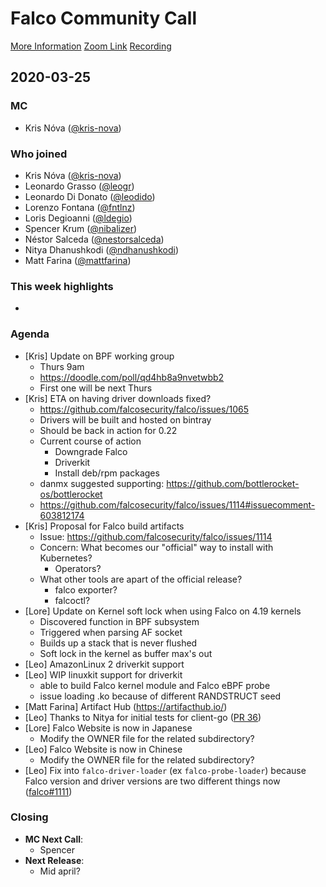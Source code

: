 # Falco Community Call

[More Information](https://github.com/falcosecurity/community)
[Zoom Link](https://sysdig.zoom.us/my/falco)
[Recording](https://https://www.youtube.com/watch?v=05PQBLm60hw)

## 2020-03-25

### MC

- Kris Nóva ([@kris-nova](https://github.com/kris-nova))
 

### Who joined

- Kris Nóva ([@kris-nova](https://github.com/kris-nova))
- Leonardo Grasso ([@leogr](https://github.com/leogr))
- Leonardo Di Donato ([@leodido](https://github.com/leodido))
- Lorenzo Fontana ([@fntlnz](https://github.com/fntlnz))
- Loris Degioanni ([@ldegio](https://github.com/ldegio))
- Spencer Krum ([@nibalizer](https://github.com/nibalizer))
- Néstor Salceda ([@nestorsalceda](https://github.com/nestorsalceda))
- Nitya Dhanushkodi ([@ndhanushkodi](https://githubc.om/ndhanushkodi))
- Matt Farina ([@mattfarina](https://github.com/mattfarina))

### This week highlights

 - 

### Agenda

 - [Kris] Update on BPF working group
     - Thurs 9am
     - https://doodle.com/poll/qd4hb8a9nvetwbb2
     - First one will be next Thurs
 - [Kris] ETA on having driver downloads fixed?
     - https://github.com/falcosecurity/falco/issues/1065
     - Drivers will be built and hosted on bintray
     - Should be back in action for 0.22
     - Current course of action
         - Downgrade Falco
         - Driverkit
         - Install deb/rpm packages
     - danmx suggested supporting: https://github.com/bottlerocket-os/bottlerocket
     - https://github.com/falcosecurity/falco/issues/1114#issuecomment-603812174
 - [Kris] Proposal for Falco build artifacts
     - Issue: https://github.com/falcosecurity/falco/issues/1114
     - Concern: What becomes our "official" way to install with Kubernetes?
         - Operators?
     - What other tools are apart of the official release?
         - falco exporter?
         - falcoctl?
- [Lore] Update on Kernel soft lock when using Falco on 4.19 kernels
    - Discovered function in BPF subsystem 
    - Triggered when parsing AF socket
    - Builds up a stack that is never flushed
    - Soft lock in the kernel as buffer max's out
- [Leo] AmazonLinux 2 driverkit support
- [Leo] WIP linuxkit support for driverkit
    - able to build Falco kernel module and Falco eBPF probe
    - issue loading .ko because of different RANDSTRUCT seed 
- [Matt Farina] Artifact Hub (https://artifacthub.io/)
- [Leo] Thanks to Nitya for initial tests for client-go ([PR 36](https://github.com/falcosecurity/client-go/pull/36))
- [Lore] Falco Website is now in Japanese
    - Modify the OWNER file for the related subdirectory?
- [Leo] Falco Website is now in Chinese
    - Modify the OWNER file for the related subdirectory?
- [Leo] Fix into `falco-driver-loader` (ex `falco-probe-loader`) because Falco version and driver versions are two different things now ([falco#1111](https://github.com/falcosecurity/falco/pull/1111))


### Closing

 - **MC Next Call**: 
     - Spencer
 - **Next Release**: 
     - Mid april? 